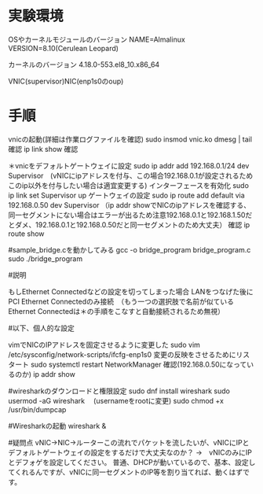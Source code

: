 # 実験環境
OSやカーネルモジュールのバージョン
NAME=Almalinux
VERSION=8.10(Cerulean Leopard)

カーネルのバージョン
4.18.0-553.el8_10.x86_64

VNIC(supervisor)NIC(enp1s0のoup)


# 手順

vnicの起動(詳細は作業ログファイルを確認)
sudo insmod vnic.ko
dmesg | tail　確認
ip link show 確認

＊vnicをデフォルトゲートウェイに設定
sudo ip addr add 192.168.0.1/24 dev Supervisor　(vNICにipアドレスを付与、この場合192.168.0.1が設定されるためこのip以外を付与したい場合は適宜変更する)
インターフェースを有効化
sudo ip link set Supervisor up
ゲートウェイの設定
sudo ip route add default via 192.168.0.50 dev Supervisor （ip addr showでNICのipアドレスを確認する、同一セグメントにない場合はエラーが出るため注意192.168.0.1と192.168.1.50だとダメ、192.168.0.1と192.168.0.50だと同一セグメントのため大丈夫）
確認
ip route show

#sample_bridge.cを動かしてみる
gcc -o bridge_program bridge_program.c
sudo ./bridge_program

#説明

もしEthernet Connectedなどの設定を切ってしまった場合
LANをつなげた後にPCI Ethernet Connectedのみ接続　（もう一つの選択肢で名前が似ているEthernet Connectedは＊の手順をこなすと自動接続されるため無視）


#以下、個人的な設定

vimでNICのIPアドレスを固定させるように変更した
sudo vim /etc/sysconfig/network-scripts/ifcfg-enp1s0
変更の反映をさせるためにリスタート
sudo systemctl restart NetworkManager
確認(192.168.0.50になっているのか)
ip addr show


#wiresharkのダウンロードと権限設定
sudo dnf install wireshark
sudo usermod -aG wireshark <username>　(usernameをrootに変更)
sudo chmod +x /usr/bin/dumpcap

#Wiresharkの起動
wireshark &


#疑問点
vNIC→NIC→ルーターこの流れでパケットを流したいが、vNICにIPとデフォルトゲートウェイの設定をするだけで大丈夫なのか？
→　vNICのみにIPとデフォゲを設定してください。
普通、DHCPが動いているので、基本、設定してくれるんですが、vNICに同一セグメントのIP等を割り当てれば、動くはずです。